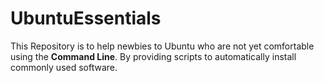 # UbuntuEssentials
This Repository is to help newbies to Ubuntu who are not yet comfortable
using the **Command Line**. By providing scripts to automatically install
commonly used software.
